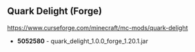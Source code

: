 ## Quark Delight (Forge)
https://www.curseforge.com/minecraft/mc-mods/quark-delight

- **5052580** - quark_delight_1.0.0_forge_1.20.1.jar